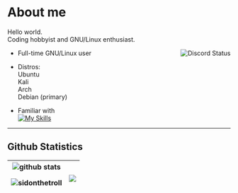# About me

Hello world.<br>
Coding hobbyist and GNU/Linux enthusiast.

<a href="https://discord.com/users/728604179186188368">
  <img align="right" src="https://lanyard.cnrad.dev/api/728604179186188368?idleMessage=Probably%20doing%20homework%20or%20coding." alt="Discord Status">
</a>



- Full-time GNU/Linux user


- Distros:<br>
Ubuntu<br>
Kali<br>
Arch<br>
Debian (primary)

- Familiar with<br> 
[![My Skills](https://skillicons.dev/icons?i=docker,linux,bash,vim,neovim,py&theme=dark)](https://skillicons.dev)


 



---

## Github Statistics

| <img align="center" src="https://readme-card-drab.vercel.app/api/?username=sidonthetroll&theme=merko&show_icons=true&&hide_border=false" alt="github stats" /></a> <p><img align="center" src="https://github-readme-streak-stats.herokuapp.com/?user=sidonthetroll&theme=dark" alt="sidonthetroll" /></p>| <img align="center" src="https://readme-card-drab.vercel.app/api/top-langs/?username=sidonthetroll&theme=gruvbox&hide_border=false&layout=pie" /></a> |
| ------------- | ------------- |
